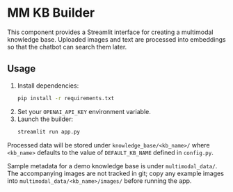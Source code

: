 # MM KB Builder

This component provides a Streamlit interface for creating a multimodal knowledge base.
Uploaded images and text are processed into embeddings so that the chatbot can search them later.

## Usage

1. Install dependencies:
   ```bash
   pip install -r requirements.txt
   ```
2. Set your `OPENAI_API_KEY` environment variable.
3. Launch the builder:
   ```bash
   streamlit run app.py
   ```

Processed data will be stored under `knowledge_base/<kb_name>/` where
`<kb_name>` defaults to the value of `DEFAULT_KB_NAME` defined in
`config.py`.

Sample metadata for a demo knowledge base is under `multimodal_data/`. The accompanying images are not tracked in git; copy any example images into `multimodal_data/<kb_name>/images/` before running the app.
